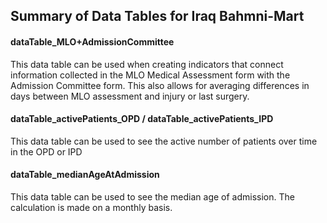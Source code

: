 ## Summary of Data Tables for Iraq Bahmni-Mart
#### dataTable_MLO+AdmissionCommittee
This data table can be used when creating indicators that connect information collected in the MLO Medical Assessment form with the Admission Committee form. This also allows for averaging differences in days between MLO assessment and injury or last surgery.

#### dataTable_activePatients_OPD / dataTable_activePatients_IPD
This data table can be used to see the active number of patients over time in the OPD or IPD

#### dataTable_medianAgeAtAdmission
This data table can be used to see the median age of admission. The calculation is made on a monthly basis. 

